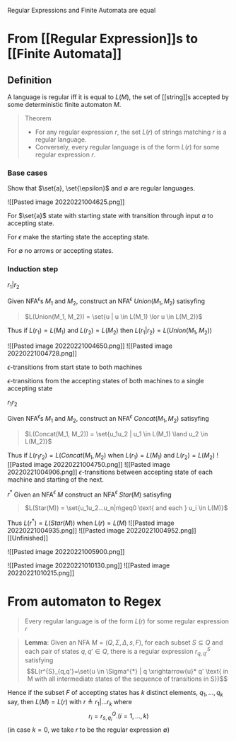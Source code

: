 Regular Expressions and Finite Automata are equal

# From [[Regular Expression]]s to [[Finite Automata]]

## Definition
A language is regular iff it is equal to $L(M)$, the set of [[string]]s accepted by some deterministic finite automaton $M$.

> Theorem
> - For any regular expression $r$, the set $L(r)$ of strings matching $r$ is a regular language.
> - Conversely, every regular language is of the form $L(r)$ for some regular expression $r$.

### Base cases
Show that $\set{a}, \set{\epsilon}$ and $\emptyset$ are regular languages.

![[Pasted image 20220221004625.png]]

For $\set{a}$ state with starting state with transition through input $a$ to accepting state.

For $\epsilon$ make the starting state the accepting state.

For $\emptyset$ no arrows or accepting states.

### Induction step

$r_1|r_2$

Given NFA$^{\epsilon}$s $M_1$ and $M_2$, construct an NFA$^{\epsilon}$ $Union(M_1, M_2)$ satisyfing
> $L(Union(M_1, M_2)) = \set{u | u \in L(M_1) \lor u \in L(M_2)}$

Thus if $L(r_1) = L(M_1)$ and $L(r_2) = L(M_2)$ then $L(r_1 \vert r_2) = L(Union(M_1, M_2))$

![[Pasted image 20220221004650.png]]
![[Pasted image 20220221004728.png]]

$\epsilon$-transitions from start state to both machines

$\epsilon$-transitions from the accepting states of both machines to a single accepting state

$r_1 r_2$

Given NFA$^{\epsilon}$s $M_1$ and $M_2$, construct an NFA$^{\epsilon}$ $Concat(M_1, M_2)$ satisyfing
> $L(Concat(M_1, M_2)) = \set{u_1u_2 | u_1 \in L(M_1) \land u_2 \in L(M_2)}$

Thus if $L(r_1r_2)=L(Concat(M_1, M_2)$ when $L(r_1)=L(M_1)$ and $L(r_2)=L(M_2)$
![[Pasted image 20220221004750.png]]
![[Pasted image 20220221004906.png]]
$\epsilon$-transitions between accepting state of each machine and starting of the next.

$r^{*}$
Given an NFA$^{\epsilon}$ $M$ construct an NFA$^{\epsilon}$ $Star(M)$ satisyfing

> $L(Star(M)) = \set{u_1u_2...u_n|n\geq0 \text{ and each } u_i \in L(M)}$

Thus $L(r^{*}) = L(Star(M))$ when $L(r) = L(M)$
![[Pasted image 20220221004935.png]]
![[Pasted image 20220221004952.png]]
[[Unfinished]]

![[Pasted image 20220221005900.png]]

![[Pasted image 20220221010130.png]]
![[Pasted image 20220221010215.png]]

# From automaton to Regex
> Every regular language is of the form $L(r)$ for some regular expression $r$

> **Lemma**: Given an NFA $M=(Q, \Sigma, \Delta, s, F)$, for each subset $S \subseteq Q$ and each pair of states $q,q' \in Q$, there is a regular expression $r^{S}_{q,q'}$ satisfying
> $$L(r^{S}_{q,q'}=\set{u \in \Sigma^{*} | q \xrightarrow{u}* q' \text{ in M with all intermediate states of the sequence of transitions in S}}$$

Hence if the subset $F$ of accepting states has $k$ distinct elements, $q_1,...,q_k$ say, then $L(M)=L(r)$ with $r \triangleq r_1 | ... r_k$ where
$$r_i=r^{Q}_{s,q_i}. (i=1,...,k)$$
(in case $k=0$, we take $r$ to be the regular expression $\emptyset$)